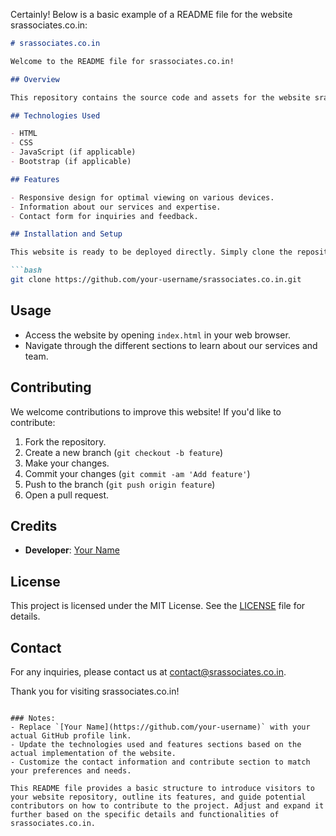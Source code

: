 Certainly! Below is a basic example of a README file for the website srassociates.co.in:

```markdown
# srassociates.co.in

Welcome to the README file for srassociates.co.in!

## Overview

This repository contains the source code and assets for the website srassociates.co.in. The website serves as an online presence for SR Associates, providing information about our services, team members, and contact details.

## Technologies Used

- HTML
- CSS
- JavaScript (if applicable)
- Bootstrap (if applicable)

## Features

- Responsive design for optimal viewing on various devices.
- Information about our services and expertise.
- Contact form for inquiries and feedback.

## Installation and Setup

This website is ready to be deployed directly. Simply clone the repository and host it on your web server or use a hosting service.

```bash
git clone https://github.com/your-username/srassociates.co.in.git
```

## Usage

- Access the website by opening `index.html` in your web browser.
- Navigate through the different sections to learn about our services and team.

## Contributing

We welcome contributions to improve this website! If you'd like to contribute:

1. Fork the repository.
2. Create a new branch (`git checkout -b feature`)
3. Make your changes.
4. Commit your changes (`git commit -am 'Add feature'`)
5. Push to the branch (`git push origin feature`)
6. Open a pull request.

## Credits

- **Developer**: [Your Name](https://github.com/your-username)

## License

This project is licensed under the MIT License. See the [LICENSE](LICENSE) file for details.

## Contact

For any inquiries, please contact us at contact@srassociates.co.in.

Thank you for visiting srassociates.co.in!
```

### Notes:
- Replace `[Your Name](https://github.com/your-username)` with your actual GitHub profile link.
- Update the technologies used and features sections based on the actual implementation of the website.
- Customize the contact information and contribute section to match your preferences and needs.

This README file provides a basic structure to introduce visitors to your website repository, outline its features, and guide potential contributors on how to contribute to the project. Adjust and expand it further based on the specific details and functionalities of srassociates.co.in.
